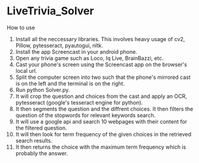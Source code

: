 # LiveTrivia_Solver
How to use
1. Install all the neccessary libraries. This involves heavy usage of cv2, Pillow, pytesseract, pyautogui, nltk.
2. Install the app Screencast in your android phone.
3. Open any trivia game such as Loco, Iq Live, BrainBazzi, etc.
4. Cast your phone's screen using the Screencast app on the browser's local url.
5. Split the computer screen into two such that the phone's mirrored cast is on the left and the terminal is on the right.
6. Run python Solver.py.
7. It will crop the question and choices from the cast and apply an OCR, pytesseract (google's tesseract engine for python).
8. It then segments the question and the diffrent choices. It then filters the question of the stopwords for relevant keywords    search.
9. It will use a google api and search 10 webpages with their content for the filtered question.
10. It will then look for term frequency of the given choices in the retrieved search results.
11. It then returns the choice with the maximum term frequency which is probably the answer.
